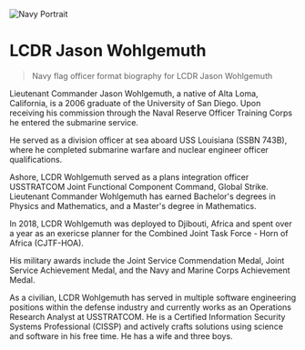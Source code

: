 ![Navy Portrait](../assets/with-cover_with-smile.jpg?raw=true)

# LCDR Jason Wohlgemuth
> Navy flag officer format biography for LCDR Jason Wohlgemuth

Lieutenant Commander Jason Wohlgemuth, a native of Alta Loma, California, is a 2006 graduate of the University of San Diego. Upon receiving his commission through the Naval Reserve Officer Training Corps he entered the submarine service.

He served as a division officer at sea aboard USS Louisiana (SSBN 743B), where he completed submarine warfare and nuclear engineer officer qualifications.

Ashore, LCDR Wohlgemuth served as a plans integration officer USSTRATCOM Joint Functional Component Command, Global Strike. Lieutenant Commander Wohlgemuth has earned Bachelor's degrees in Physics and Mathematics, and a Master's degree in Mathematics.

In 2018, LCDR Wohlgemuth was deployed to Djibouti, Africa and spent over a year as an exericse planner for the Combined Joint Task Force - Horn of Africa (CJTF-HOA).

His military awards include the Joint Service Commendation Medal, Joint Service Achievement Medal, and the Navy and Marine Corps Achievement Medal.

As a civilian, LCDR Wohlgemuth has served in multiple software engineering positions within the defense industry and currently works as an Operations Research Analyst at USSTRATCOM. He is a Certified Information Security Systems Professional (CISSP) and actively crafts solutions using science and software in his free time. He has a wife and three boys.
